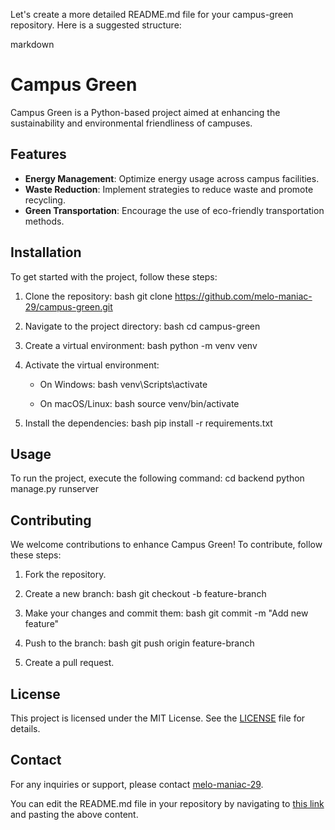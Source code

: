 Let's create a more detailed README.md file for your campus-green repository. Here is a suggested structure:

markdown
# Campus Green

Campus Green is a Python-based project aimed at enhancing the sustainability and environmental friendliness of campuses. 

## Features

- **Energy Management**: Optimize energy usage across campus facilities.
- **Waste Reduction**: Implement strategies to reduce waste and promote recycling.
- **Green Transportation**: Encourage the use of eco-friendly transportation methods.

## Installation

To get started with the project, follow these steps:

1. Clone the repository:
   bash
   git clone https://github.com/melo-maniac-29/campus-green.git
   
2. Navigate to the project directory:
   bash
   cd campus-green
   
3. Create a virtual environment:
   bash
   python -m venv venv
   
4. Activate the virtual environment:
   - On Windows:
     bash
     venv\Scripts\activate
     
   - On macOS/Linux:
     bash
     source venv/bin/activate
     
5. Install the dependencies:
   bash
   pip install -r requirements.txt
   

## Usage

To run the project, execute the following command:
cd backend
python manage.py runserver


## Contributing

We welcome contributions to enhance Campus Green! To contribute, follow these steps:

1. Fork the repository.
2. Create a new branch:
   bash
   git checkout -b feature-branch
   
3. Make your changes and commit them:
   bash
   git commit -m "Add new feature"
   
4. Push to the branch:
   bash
   git push origin feature-branch
   
5. Create a pull request.

## License

This project is licensed under the MIT License. See the [LICENSE](LICENSE) file for details.

## Contact

For any inquiries or support, please contact [melo-maniac-29](https://github.com/melo-maniac-29).


You can edit the README.md file in your repository by navigating to [this link](https://github.com/melo-maniac-29/campus-green/edit/main/README.md) and pasting the above content.